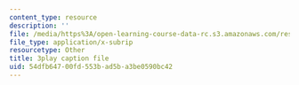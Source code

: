 ```yaml
---
content_type: resource
description: ''
file: /media/https%3A/open-learning-course-data-rc.s3.amazonaws.com/res-6-006-video-demonstrations-in-lasers-and-optics-spring-2008/54dfb64700fd553bad5ba3be0590bc42_Vp4udMmeH7M.vtt
file_type: application/x-subrip
resourcetype: Other
title: 3play caption file
uid: 54dfb647-00fd-553b-ad5b-a3be0590bc42
---
```

